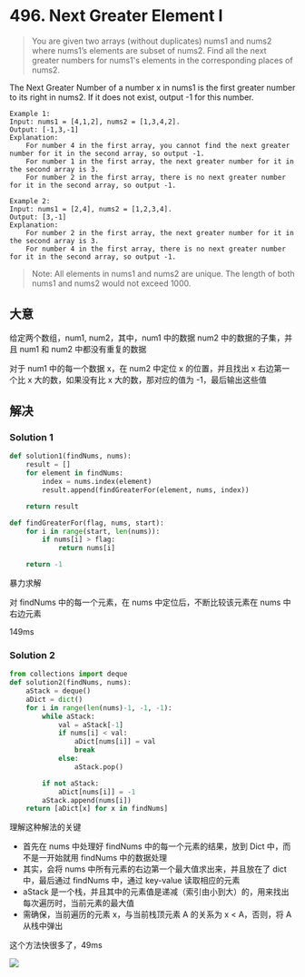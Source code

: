 # 496. Next Greater Element I

> You are given two arrays (without duplicates) nums1 and nums2 where nums1’s elements are subset of nums2. Find all the next greater numbers for nums1's elements in the corresponding places of nums2.

The Next Greater Number of a number x in nums1 is the first greater number to its right in nums2. If it does not exist, output -1 for this number.

```
Example 1:
Input: nums1 = [4,1,2], nums2 = [1,3,4,2].
Output: [-1,3,-1]
Explanation:
    For number 4 in the first array, you cannot find the next greater number for it in the second array, so output -1.
    For number 1 in the first array, the next greater number for it in the second array is 3.
    For number 2 in the first array, there is no next greater number for it in the second array, so output -1.
```

```
Example 2:
Input: nums1 = [2,4], nums2 = [1,2,3,4].
Output: [3,-1]
Explanation:
    For number 2 in the first array, the next greater number for it in the second array is 3.
    For number 4 in the first array, there is no next greater number for it in the second array, so output -1.
```

> Note:
> All elements in nums1 and nums2 are unique.
The length of both nums1 and nums2 would not exceed 1000.

## 大意

给定两个数组，num1, num2，其中，num1 中的数据 num2 中的数据的子集，并且 num1 和 num2 中都没有重复的数据

对于 num1 中的每一个数据 x，在 num2 中定位 x 的位置，并且找出 x 右边第一个比 x 大的数，如果没有比 x 大的数，那对应的值为 -1，最后输出这些值

## 解决

### Solution 1

```py
def solution1(findNums, nums):
    result = []
    for element in findNums:
        index = nums.index(element)
        result.append(findGreaterFor(element, nums, index))

    return result

def findGreaterFor(flag, nums, start):
    for i in range(start, len(nums)):
        if nums[i] > flag:
            return nums[i]

    return -1
```

暴力求解

对 findNums 中的每一个元素，在 nums 中定位后，不断比较该元素在 nums 中右边元素

149ms

### Solution 2

```py
from collections import deque
def solution2(findNums, nums):
    aStack = deque()
    aDict = dict()
    for i in range(len(nums)-1, -1, -1):
        while aStack:
            val = aStack[-1]
            if nums[i] < val:
                aDict[nums[i]] = val
                break
            else:
                aStack.pop()

        if not aStack:
            aDict[nums[i]] = -1
        aStack.append(nums[i])
    return [aDict[x] for x in findNums]
```

理解这种解法的关键

- 首先在 nums 中处理好 findNums 中的每一个元素的结果，放到 Dict 中，而不是一开始就用 findNums 中的数据处理
- 其实，会将 nums 中所有元素的右边第一个最大值求出来，并且放在了 dict 中，最后通过 findNums 中，通过 key-value 读取相应的元素
- aStack 是一个栈，并且其中的元素值是递减（索引由小到大）的，用来找出每次遍历时，当前元素的最大值
- 需确保，当前遍历的元素 x，与当前栈顶元素 A 的关系为 x < A，否则，将 A 从栈中弹出


这个方法快很多了，49ms


![](http://ww1.sinaimg.cn/large/006tNbRwgy1ffhqpkh2u8j30n50wytbi.jpg)

